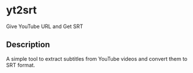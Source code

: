 # yt2srt
Give YouTube URL and Get SRT

## Description
A simple tool to extract subtitles from YouTube videos and convert them to SRT format.
